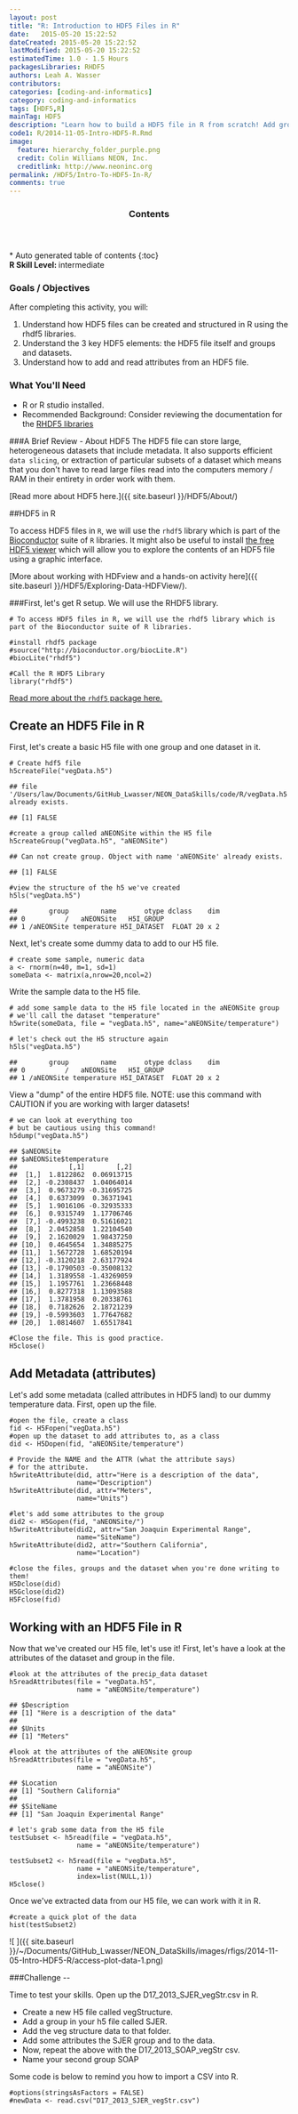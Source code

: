 ```yaml
---
layout: post
title: "R: Introduction to HDF5 Files in R"
date:   2015-05-20 15:22:52
dateCreated: 2015-05-20 15:22:52
lastModified: 2015-05-20 15:22:52
estimatedTime: 1.0 - 1.5 Hours
packagesLibraries: RHDF5
authors: Leah A. Wasser
contributors:
categories: [coding-and-informatics]
category: coding-and-informatics
tags: [HDF5,R]
mainTag: HDF5
description: "Learn how to build a HDF5 file in R from scratch! Add groups, datasets and attributes. Read data out from the file."
code1: R/2014-11-05-Intro-HDF5-R.Rmd
image:
  feature: hierarchy_folder_purple.png
  credit: Colin Williams NEON, Inc.
  creditlink: http://www.neoninc.org
permalink: /HDF5/Intro-To-HDF5-In-R/
comments: true
---
```


<section id="table-of-contents" class="toc">
  <header>
    <h3 >Contents</h3>
  </header>
<div id="drawer" markdown="1">
*  Auto generated table of contents
{:toc}
</div>
</section>
<!-- /#table-of-contents -->

<div id="objectives">
<strong>R Skill Level: </strong> intermediate

<h3>Goals / Objectives</h3>
After completing this activity, you will:
<ol>
<li>Understand how HDF5 files can be created and structured in R using the rhdf5 libraries. </li>
<li>Understand the 3 key HDF5 elements: the HDF5 file itself and groups and datasets.</li>
<li>Understand how to add and read attributes from an HDF5 file.</li>
</ol>

<h3>What You'll Need</h3>
<ul>
<li>R or R studio installed.</li>
<li>Recommended Background: Consider reviewing the documentation for the <a href="http://www.bioconductor.org/packages/release/bioc/manuals/rhdf5/man/rhdf5.pdf" target="_blank">RHDF5 libraries</a></li>
</ul>
</div>


###A Brief Review - About HDF5
The HDF5 file can store large, heterogeneous datasets that include metadata. It also supports efficient `data slicing`, or extraction of particular subsets of a dataset which means that you don't have to read  large files read into the computers memory / RAM in their entirety in order work with them. 

[Read more about HDF5 here.]({{ site.baseurl }}/HDF5/About/)

##HDF5 in R

To access HDF5 files in `R`, we will use the `rhdf5` library which is part of the <a href="http://www.bioconductor.org" target="_blank">Bioconductor</a> suite of `R` libraries. It might also be useful to install <a href="http://www.hdfgroup.org/products/java/hdfview/" target="_blank">the free HDF5 viewer</a> which will allow you to explore the contents of an HDF5 file using a graphic interface.

[More about working with HDFview and a hands-on activity here]({{ site.baseurl }}/HDF5/Exploring-Data-HDFView/).


###First, let's get R setup. We will use the RHDF5 library.


    # To access HDF5 files in R, we will use the rhdf5 library which is part of the Bioconductor suite of R libraries.
    
    #install rhdf5 package
    #source("http://bioconductor.org/biocLite.R")
    #biocLite("rhdf5")
    
    #Call the R HDF5 Library
    library("rhdf5")

<a href="http://www.bioconductor.org/packages/release/bioc/vignettes/rhdf5/inst/doc/rhdf5.pdf" target="_blank">Read more about the `rhdf5` package here.</a>

## Create an HDF5 File in R

First, let's create a basic H5 file with one group and one dataset in it. 


    # Create hdf5 file
    h5createFile("vegData.h5")

    ## file '/Users/law/Documents/GitHub_Lwasser/NEON_DataSkills/code/R/vegData.h5' already exists.

    ## [1] FALSE

    #create a group called aNEONSite within the H5 file
    h5createGroup("vegData.h5", "aNEONSite")

    ## Can not create group. Object with name 'aNEONSite' already exists.

    ## [1] FALSE

    #view the structure of the h5 we've created
    h5ls("vegData.h5")

    ##        group        name       otype dclass    dim
    ## 0          /   aNEONSite   H5I_GROUP              
    ## 1 /aNEONSite temperature H5I_DATASET  FLOAT 20 x 2

Next, let's create some dummy data to add to our H5 file.


    # create some sample, numeric data 
    a <- rnorm(n=40, m=1, sd=1) 
    someData <- matrix(a,nrow=20,ncol=2)

Write the sample data to the H5 file.


    # add some sample data to the H5 file located in the aNEONSite group
    # we'll call the dataset "temperature"
    h5write(someData, file = "vegData.h5", name="aNEONSite/temperature")
    
    # let's check out the H5 structure again
    h5ls("vegData.h5")

    ##        group        name       otype dclass    dim
    ## 0          /   aNEONSite   H5I_GROUP              
    ## 1 /aNEONSite temperature H5I_DATASET  FLOAT 20 x 2

View a "dump" of the entire HDF5 file. NOTE: use this command with CAUTION if you
are working with larger datasets!


    # we can look at everything too 
    # but be cautious using this command!
    h5dump("vegData.h5")

    ## $aNEONSite
    ## $aNEONSite$temperature
    ##             [,1]        [,2]
    ##  [1,]  1.8122862  0.06913715
    ##  [2,] -0.2308437  1.04064014
    ##  [3,]  0.9673279 -0.31695725
    ##  [4,]  0.6373099  0.36371941
    ##  [5,]  1.9016106 -0.32935333
    ##  [6,]  0.9315749  1.17706746
    ##  [7,] -0.4993238  0.51616021
    ##  [8,]  2.0452858  1.22104540
    ##  [9,]  2.1620029  1.98437250
    ## [10,]  0.4645654  1.34885275
    ## [11,]  1.5672728  1.68520194
    ## [12,] -0.3120218  2.63177924
    ## [13,] -0.1790503 -0.35008132
    ## [14,]  1.3189558 -1.43269059
    ## [15,]  1.1957761  1.23668448
    ## [16,]  0.8277318  1.13093588
    ## [17,]  1.3781958  0.20338761
    ## [18,]  0.7182626  2.18721239
    ## [19,] -0.5993603  1.77647682
    ## [20,]  1.0814607  1.65517841

    #Close the file. This is good practice.
    H5close()


## Add Metadata (attributes)

Let's add some metadata (called attributes in HDF5 land) to our dummy temperature
data. First, open up the file.


    #open the file, create a class
    fid <- H5Fopen("vegData.h5")
    #open up the dataset to add attributes to, as a class
    did <- H5Dopen(fid, "aNEONSite/temperature")
    
    # Provide the NAME and the ATTR (what the attribute says) 
    # for the attribute.
    h5writeAttribute(did, attr="Here is a description of the data",
                     name="Description")
    h5writeAttribute(did, attr="Meters",
                     name="Units")

    #let's add some attributes to the group
    did2 <- H5Gopen(fid, "aNEONSite/")
    h5writeAttribute(did2, attr="San Joaquin Experimental Range",
                     name="SiteName")
    h5writeAttribute(did2, attr="Southern California",
                     name="Location")
    
    #close the files, groups and the dataset when you're done writing to them!
    H5Dclose(did)
    H5Gclose(did2)
    H5Fclose(fid)

## Working with an HDF5 File in R

Now that we've created our H5 file, let's use it! First, let's have a look at 
the attributes of the dataset and group in the file.


    #look at the attributes of the precip_data dataset
    h5readAttributes(file = "vegData.h5", 
                     name = "aNEONSite/temperature")

    ## $Description
    ## [1] "Here is a description of the data"
    ## 
    ## $Units
    ## [1] "Meters"

    #look at the attributes of the aNEONsite group
    h5readAttributes(file = "vegData.h5", 
                     name = "aNEONSite")

    ## $Location
    ## [1] "Southern California"
    ## 
    ## $SiteName
    ## [1] "San Joaquin Experimental Range"

    # let's grab some data from the H5 file
    testSubset <- h5read(file = "vegData.h5", 
                     name = "aNEONSite/temperature")
    
    testSubset2 <- h5read(file = "vegData.h5", 
                     name = "aNEONSite/temperature",
                     index=list(NULL,1))
    H5close()
Once we've extracted data from our H5 file, we can work with it
in R. 


    #create a quick plot of the data
    hist(testSubset2)

![ ]({{ site.baseurl }}/~/Documents/GitHub_Lwasser/NEON_DataSkills/images/rfigs/2014-11-05-Intro-HDF5-R/access-plot-data-1.png) 

###Challenge -- 

Time to test your skills. Open up the D17_2013_SJER_vegStr.csv in R. 

* Create a new H5 file called vegStructure.
* Add a group in your h5 file called SJER. 
* Add the veg structure data to that folder.
* Add some attributes the SJER group and to the data. 
* Now, repeat the above with the D17_2013_SOAP_vegStr csv.
* Name your second group SOAP

Some code is below to remind you how to import a CSV into R.


    #options(stringsAsFactors = FALSE)
    #newData <- read.csv("D17_2013_SJER_vegStr.csv")


